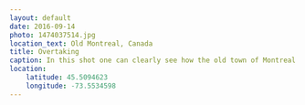 ```yaml
---
layout: default
date: 2016-09-14
photo: 1474037514.jpg
location_text: Old Montreal, Canada
title: Overtaking
caption: In this shot one can clearly see how the old town of Montreal is now submerged by the new big economical one.
location:
    latitude: 45.5094623
    longitude: -73.5534598
---
```

